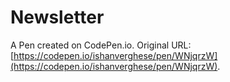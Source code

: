 # Newsletter

A Pen created on CodePen.io. Original URL: [https://codepen.io/ishanverghese/pen/WNjqrzW](https://codepen.io/ishanverghese/pen/WNjqrzW).


